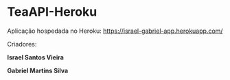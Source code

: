 # TeaAPI-Heroku

Aplicação hospedada no Heroku: https://israel-gabriel-app.herokuapp.com/

Criadores:

**Israel Santos Vieira**

**Gabriel Martins Silva**
